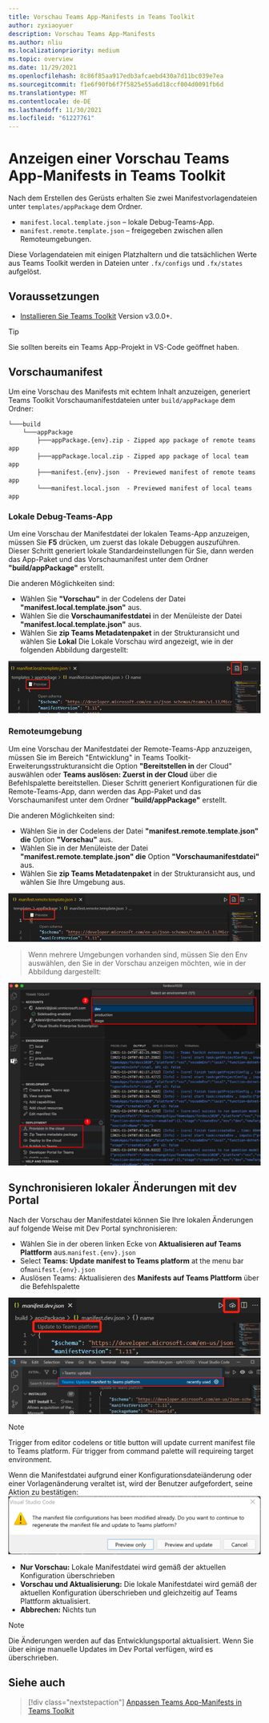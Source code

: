 ```yaml
---
title: Vorschau Teams App-Manifests in Teams Toolkit
author: zyxiaoyuer
description: Vorschau Teams App-Manifests
ms.author: nliu
ms.localizationpriority: medium
ms.topic: overview
ms.date: 11/29/2021
ms.openlocfilehash: 8c86f85aa917edb3afcaebd430a7d11bc039e7ea
ms.sourcegitcommit: f1e6f90fb6f7f5825e55a6d18ccf004d0091fb6d
ms.translationtype: MT
ms.contentlocale: de-DE
ms.lasthandoff: 11/30/2021
ms.locfileid: "61227761"
---
```

# <a name="preview-teams-app-manifest-in-teams-toolkit"></a>Anzeigen einer Vorschau Teams App-Manifests in Teams Toolkit

Nach dem Erstellen des Gerüsts erhalten Sie zwei Manifestvorlagendateien unter `templates/appPackage` dem Ordner.

- `manifest.local.template.json` – lokale Debug-Teams-App.
- `manifest.remote.template.json` – freigegeben zwischen allen Remoteumgebungen.

Diese Vorlagendateien mit einigen Platzhaltern und die tatsächlichen Werte aus Teams Toolkit werden in Dateien unter `.fx/configs` und `.fx/states` aufgelöst.

## <a name="prerequisite"></a>Voraussetzungen

* [Installieren Sie Teams Toolkit](https://marketplace.visualstudio.com/items?itemName=TeamsDevApp.ms-teams-vscode-extension) Version v3.0.0+.

> [!TIP]
> Sie sollten bereits ein Teams App-Projekt in VS-Code geöffnet haben.

## <a name="preview-manifest"></a>Vorschaumanifest

Um eine Vorschau des Manifests mit echtem Inhalt anzuzeigen, generiert Teams Toolkit Vorschaumanifestdateien unter `build/appPackage` dem Ordner:

```text
└───build
    └───appPackage
        ├───appPackage.{env}.zip - Zipped app package of remote teams app
        ├───appPackage.local.zip - Zipped app package of local team app
        ├───manifest.{env}.json  - Previewed manifest of remote teams app
        └───manifest.local.json  - Previewed manifest of local teams app
```

### <a name="local-debug-teams-app"></a>Lokale Debug-Teams-App

Um eine Vorschau der Manifestdatei der lokalen Teams-App anzuzeigen, müssen Sie **F5** drücken, um zuerst das lokale Debuggen auszuführen. Dieser Schritt generiert lokale Standardeinstellungen für Sie, dann werden das App-Paket und das Vorschaumanifest unter dem Ordner **"build/appPackage"** erstellt.

Die anderen Möglichkeiten sind:

- Wählen Sie **"Vorschau"** in der Codelens der Datei **"manifest.local.template.json"** aus.
- Wählen Sie die **Vorschaumanifestdatei** in der Menüleiste der Datei **"manifest.local.template.json"** aus.
- Wählen Sie **zip Teams Metadatenpaket** in der Strukturansicht und wählen Sie **Lokal** Die Lokale Vorschau wird angezeigt, wie in der folgenden Abbildung dargestellt:

![Lokale Vorschau](./images/preview.png)

### <a name="remote-environment"></a>Remoteumgebung

Um eine Vorschau der Manifestdatei der Remote-Teams-App anzuzeigen, müssen Sie im Bereich "Entwicklung" in Teams Toolkit-Erweiterungsstrukturansicht die Option **"Bereitstellen in** der Cloud" auswählen oder **Teams auslösen: Zuerst in der Cloud** über die Befehlspalette bereitstellen. Dieser Schritt generiert Konfigurationen für die Remote-Teams-App, dann werden das App-Paket und das Vorschaumanifest unter dem Ordner **"build/appPackage"** erstellt.

Die anderen Möglichkeiten sind:

- Wählen Sie in der Codelens der Datei **"manifest.remote.template.json" die** Option **"Vorschau"** aus.
- Wählen Sie in der Menüleiste der Datei **"manifest.remote.template.json" die** Option **"Vorschaumanifestdatei"** aus.
- Wählen Sie **zip Teams Metadatenpaket** in der Strukturansicht aus, und wählen Sie Ihre Umgebung aus.

![Remotevorschau](./images/preview-remote.png)

> Wenn mehrere Umgebungen vorhanden sind, müssen Sie den Env auswählen, den Sie in der Vorschau anzeigen möchten, wie in der Abbildung dargestellt:

![env auswählen](./images/select-env.png)

## <a name="sync-local-changes-to-dev-portal"></a>Synchronisieren lokaler Änderungen mit dev Portal

Nach der Vorschau der Manifestdatei können Sie Ihre lokalen Änderungen auf folgende Weise mit Dev Portal synchronisieren:

- Wählen Sie in der oberen linken Ecke von **Aktualisieren auf Teams Plattform** aus.`manifest.{env}.json`
- Select **Teams: Update manifest to Teams platform** at the menu bar of`manifest.{env}.json`
- Auslösen Teams: Aktualisieren des **Manifests auf Teams Plattform** über die Befehlspalette

![](./images/updatetoteamsplatform.png)
 ![ update-cmd](./images/update_manifest_cmp.png)

> [!NOTE]
> Trigger from editor codelens or title button will update current manifest file to Teams platform. Für trigger from command palette will requireing target environment.

Wenn die Manifestdatei aufgrund einer Konfigurationsdateiänderung oder einer Vorlagenänderung veraltet ist, wird der Benutzer aufgefordert, seine Aktion zu bestätigen: ![ manifest-outdated](./images/manifest_outdated_dialog.png)

- **Nur Vorschau:** Lokale Manifestdatei wird gemäß der aktuellen Konfiguration überschrieben
- **Vorschau und Aktualisierung:** Die lokale Manifestdatei wird gemäß der aktuellen Konfiguration überschrieben und gleichzeitig auf Teams Plattform aktualisiert.
- **Abbrechen:** Nichts tun

> [!NOTE]
> Die Änderungen werden auf das Entwicklungsportal aktualisiert. Wenn Sie über einige manuelle Updates im Dev Portal verfügen, wird es überschrieben.

## <a name="see-also"></a>Siehe auch

> [!div class="nextstepaction"]
> [Anpassen Teams App-Manifests in Teams Toolkit](TeamsFx-manifest-customization.md)
